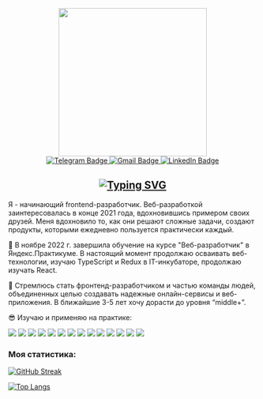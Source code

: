 <div id="header" align="center" width="700">
  <img src="https://res.cloudinary.com/practicaldev/image/fetch/s--2bZIjPGC--/c_limit%2Cf_auto%2Cfl_progressive%2Cq_66%2Cw_880/https://dev-to-uploads.s3.amazonaws.com/i/d4tvukbt5mra37cvwklk.gif" width="300"/>
</div>

<div align="center" id="badges">
   <a href="https://t.me/annavilnid" rel="nofollow">
    <img src="https://img.shields.io/badge/Telegram-blue?style=for-the-badge&logo=telegram&logoColor=white" alt="Telegram Badge"/>
  </a>
  <a href="mailto:anna.vilnid@gmail.com">
    <img src="https://img.shields.io/badge/Gmail-red?style=for-the-badge&logo=gmail&logoColor=white" alt="Gmail Badge"/>
  </a>
  <a href="https://linkedin.com/in/anna-vilnid-96312a167" rel="nofollow">
    <img src="https://img.shields.io/badge/LinkedIn-blue?style=for-the-badge&logo=linkedin&logoColor=white" alt="LinkedIn Badge"/>
  </a>
</div>

<h2 align="center"><a href="https://git.io/typing-svg"><img src="https://readme-typing-svg.herokuapp.com?font=Fira+Code&pause=1000&color=b16002&center=true&vCenter=true&width=435&lines=%D0%9F%D1%80%D0%B8%D0%B2%D0%B5%D1%82%2C+%D0%BC%D0%B5%D0%BD%D1%8F+%D0%B7%D0%BE%D0%B2%D1%83%D1%82+%D0%90%D0%BD%D0%BD%D0%B0!" alt="Typing SVG" /></a></h2>

<p>Я - начинающий frontend-разработчик. Веб-разработкой заинтересовалась в конце 2021 года, вдохновившись примером своих друзей. Меня вдохновило то, как они решают сложные задачи, создают продукты, которыми ежедневно пользуется практически каждый.</p>

<p>🔭 В ноябре 2022 г. завершила обучение на курсе "Веб-разработчик" в Яндекс.Практикуме. В настоящий момент продолжаю осваивать веб-технологии, изучаю TypeScript и Redux в IT-инкубаторе, продолжаю изучать React.</p>

<p>🎯 Стремлюсь стать фронтенд-разработчиком и частью команды людей, объединенных целью создавать надежные онлайн-сервисы и веб-приложения. В ближайшие 3-5 лет хочу дорасти до уровня “middle+”.</p>

<div>
<p>😎 Изучаю и применяю на практике:<p>
  <img src="https://img.shields.io/badge/HTML5-E34F26?logo=HTML5&logoColor=white&style=ShieldStyle" />
  <img src="https://img.shields.io/badge/CSS3-1572B6?logo=CSS3&logoColor=white&style=ShieldStyle" />
  <img src="https://img.shields.io/badge/SCSS-CC6699?logo=SASS&logoColor=white&style=ShieldStyle" />
  <img src="https://img.shields.io/badge/JavaScript-F7DF1E?logo=JavaScript&logoColor=white&style=ShieldStyle" />
  <img src="https://img.shields.io/badge/TypeScript-3178C6?logo=TypeScript&logoColor=white&style=ShieldStyle" />
  <img src="https://img.shields.io/badge/React.js-61DAFB?logo=React&logoColor=white&style=ShieldStyle" />
  <img src="https://img.shields.io/badge/Redux-764ABC?logo=Redux&logoColor=white&style=ShieldStyle" />
  <img src="https://img.shields.io/badge/Node.js-339933?logo=Node.js&logoColor=white&style=ShieldStyle" />
  <img src="https://img.shields.io/badge/Express.js-000000?logo=Express&logoColor=white&style=ShieldStyle" />
  <img src="https://img.shields.io/badge/MongoDB-47A248logo=MongoDB&logoColor=white&style=ShieldStyle" />
  <img src="https://img.shields.io/badge/Git-F05032?logo=Git&logoColor=white&style=ShieldStyle" />
  <img src="https://img.shields.io/badge/GitHub-181717?logo=GitHub&logoColor=white&style=ShieldStyle" />
  <img src="https://img.shields.io/badge/StoryBook-FF4785?logo=StoryBook&logoColor=white&style=ShieldStyle" />
  <img src="https://img.shields.io/badge/Figma-F24E1E?logo=Figma&logoColor=white&style=ShieldStyle" />
</div>

### Моя статистика:
[![GitHub Streak](http://github-readme-streak-stats.herokuapp.com?user=annavilnid&theme=white&background=FFFFFF)](https://git.io/streak-stats)

[![Top Langs](https://github-readme-stats.vercel.app/api/top-langs/?username=annavilnid&layout=compact&theme=vision-friendly-white)](https://github.com/anuraghazra/github-readme-stats)
<!--
**annavilnid/annavilnid** is a ✨ _special_ ✨ repository because its `README.md` (this file) appears on your GitHub profile.

Here are some ideas to get you started:

- 🔭 I’m currently working on ...
- 🌱 I’m currently learning ...
- 👯 I’m looking to collaborate on ...
- 🤔 I’m looking for help with ...
- 💬 Ask me about ...
- 📫 How to reach me: ...
- 😄 Pronouns: ...
- ⚡ Fun fact: ...
-->

